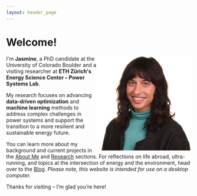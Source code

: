 ```yaml
---
layout: header_page
---
```



# Welcome!

<img src="assets/images/profile.png" alt="Descriptive text" style="float: right; width: 258px;">

I'm **Jasmine**, a PhD candidate at the University of Colorado Boulder and a visiting researcher at **ETH Zürich's Energy Science Center – Power Systems Lab**.  

My research focuses on advancing **data-driven optimization** and **machine learning** methods to address complex challenges in power systems and support the transition to a more resilient and sustainable energy future.

You can learn more about my background and current projects in the [About Me](https://jasminegarland.github.io/about) and [Research](https://jasminegarland.github.io/research) sections.
For reflections on life abroad, ultra-running, and topics at the intersection of energy and the environment, head over to the [Blog](https://jasminegarland.github.io/blog/). _Please note, this website is intended for use on a desktop computer._

Thanks for visiting – I’m glad you’re here!
